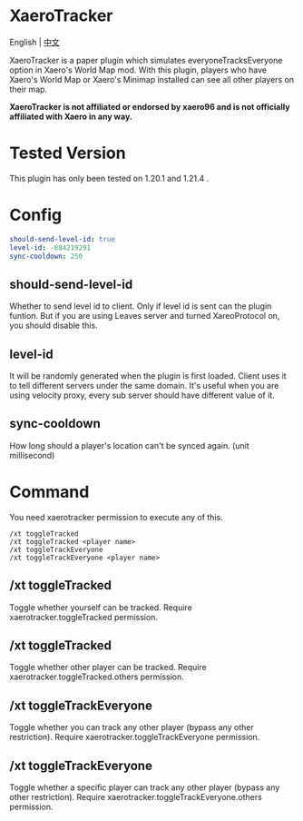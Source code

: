 # XaeroTracker
English | [中文](doc/README-zh-cn.md)

XaeroTracker is a paper plugin which simulates everyoneTracksEveryone option in Xaero's World Map mod.
With this plugin, players who have Xaero's World Map or Xaero's Minimap installed can see all other players on their map.

**XaeroTracker is not affiliated or endorsed by xaero96 and is not officially affiliated with Xaero in any way.**

# Tested Version
This plugin has only been tested on 1.20.1 and 1.21.4 .

# Config
```Yaml
should-send-level-id: true
level-id: -884219291
sync-cooldown: 250
```

## should-send-level-id
Whether to send level id to client. Only if level id is sent can the plugin funtion.
But if you are using Leaves server and turned XareoProtocol on, you should disable this.

## level-id
It will be randomly generated when the plugin is first loaded.
Client uses it to tell different servers under the same domain.
It's useful when you are using velocity proxy, every sub server should have different value of it.
## sync-cooldown
How long should a player's location can't be synced again. (unit millisecond)

# Command
You need xaerotracker permission to execute any of this.
```
/xt toggleTracked
/xt toggleTracked <player name>
/xt toggleTrackEveryone
/xt toggleTrackEveryone <player name>
```

## /xt toggleTracked
Toggle whether yourself can be tracked.
Require xaerotracker.toggleTracked permission.

## /xt toggleTracked <player name>
Toggle whether other player can be tracked.
Require xaerotracker.toggleTracked.others permission.

## /xt toggleTrackEveryone
Toggle whether you can track any other player (bypass any other restriction).
Require xaerotracker.toggleTrackEveryone permission.

## /xt toggleTrackEveryone <player name>
Toggle whether a specific player can track any other player (bypass any other restriction).
Require xaerotracker.toggleTrackEveryone.others permission.
